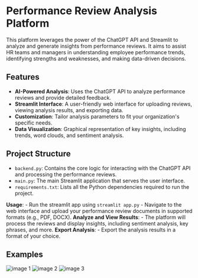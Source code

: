 Performance Review Analysis Platform
====================================

This platform leverages the power of the ChatGPT API and Streamlit to analyze and generate insights from performance reviews. It aims to assist HR teams and managers in understanding employee performance trends, identifying strengths and weaknesses, and making data-driven decisions.

Features
--------

-   **AI-Powered Analysis**: Uses the ChatGPT API to analyze performance reviews and provide detailed feedback.
-   **Streamlit Interface**: A user-friendly web interface for uploading reviews, viewing analysis results, and exporting data.
-   **Customization**: Tailor analysis parameters to fit your organization's specific needs.
-   **Data Visualization**: Graphical representation of key insights, including trends, word clouds, and sentiment analysis.

Project Structure
-----------------

-   `backend.py`: Contains the core logic for interacting with the ChatGPT API and processing the performance reviews.
-   `main.py`: The main Streamlit application that serves the user interface.
-   `requirements.txt`: Lists all the Python dependencies required to run the project.

  **Usage**:
    -   Run the streamlit app using `streamlit app.py`
    -   Navigate to the web interface and upload your performance review documents in supported formats (e.g., PDF, DOCX). 
  **Analyze and View Results**:
    -   The platform will process the reviews and display insights, including sentiment analysis, key phrases, and more.
  **Export Analysis**:
    -   Export the analysis results in a format of your choice.

Examples
-----------------

![image 1](https://github.com/user-attachments/assets/e46e95aa-26d4-4409-9156-590110e71052)
![image 2](https://github.com/user-attachments/assets/4ebd5093-ee81-42c0-827f-807dff189e2b)
![image 3](https://github.com/user-attachments/assets/cef9394b-6f7e-4164-b581-daff7877dc0f)







